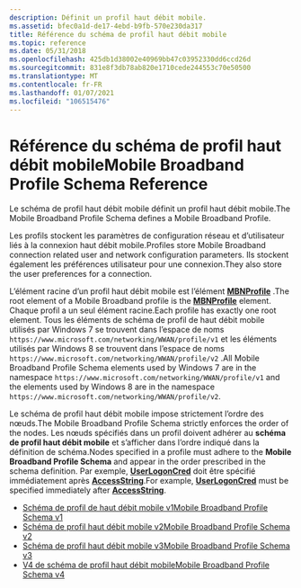 ```yaml
---
description: Définit un profil haut débit mobile.
ms.assetid: bfec0a1d-de17-4ebd-b9fb-570e230da317
title: Référence du schéma de profil haut débit mobile
ms.topic: reference
ms.date: 05/31/2018
ms.openlocfilehash: 425db1d38002e40969bb47c03952330dd6ccd26d
ms.sourcegitcommit: 831e8f3db78ab820e1710cede244553c70e50500
ms.translationtype: MT
ms.contentlocale: fr-FR
ms.lasthandoff: 01/07/2021
ms.locfileid: "106515476"
---
```

# <a name="mobile-broadband-profile-schema-reference"></a><span data-ttu-id="c982a-103">Référence du schéma de profil haut débit mobile</span><span class="sxs-lookup"><span data-stu-id="c982a-103">Mobile Broadband Profile Schema Reference</span></span>

<span data-ttu-id="c982a-104">Le schéma de profil haut débit mobile définit un profil haut débit mobile.</span><span class="sxs-lookup"><span data-stu-id="c982a-104">The Mobile Broadband Profile Schema defines a Mobile Broadband Profile.</span></span>

<span data-ttu-id="c982a-105">Les profils stockent les paramètres de configuration réseau et d’utilisateur liés à la connexion haut débit mobile.</span><span class="sxs-lookup"><span data-stu-id="c982a-105">Profiles store Mobile Broadband connection related user and network configuration parameters.</span></span> <span data-ttu-id="c982a-106">Ils stockent également les préférences utilisateur pour une connexion.</span><span class="sxs-lookup"><span data-stu-id="c982a-106">They also store the user preferences for a connection.</span></span>

<span data-ttu-id="c982a-107">L’élément racine d’un profil haut débit mobile est l’élément [**MBNProfile**](schema-mbnprofile-element.md) .</span><span class="sxs-lookup"><span data-stu-id="c982a-107">The root element of a Mobile Broadband profile is the [**MBNProfile**](schema-mbnprofile-element.md) element.</span></span> <span data-ttu-id="c982a-108">Chaque profil a un seul élément racine.</span><span class="sxs-lookup"><span data-stu-id="c982a-108">Each profile has exactly one root element.</span></span> <span data-ttu-id="c982a-109">Tous les éléments de schéma de profil de haut débit mobile utilisés par Windows 7 se trouvent dans l’espace de noms `https://www.microsoft.com/networking/WWAN/profile/v1` et les éléments utilisés par Windows 8 se trouvent dans l’espace de noms `https://www.microsoft.com/networking/WWAN/profile/v2` .</span><span class="sxs-lookup"><span data-stu-id="c982a-109">All Mobile Broadband Profile Schema elements used by Windows 7 are in the namespace `https://www.microsoft.com/networking/WWAN/profile/v1` and the elements used by Windows 8 are in the namespace `https://www.microsoft.com/networking/WWAN/profile/v2`.</span></span>

<span data-ttu-id="c982a-110">Le schéma de profil haut débit mobile impose strictement l’ordre des nœuds.</span><span class="sxs-lookup"><span data-stu-id="c982a-110">The Mobile Broadband Profile Schema strictly enforces the order of the nodes.</span></span> <span data-ttu-id="c982a-111">Les nœuds spécifiés dans un profil doivent adhérer au **schéma de profil haut débit mobile** et s’afficher dans l’ordre indiqué dans la définition de schéma.</span><span class="sxs-lookup"><span data-stu-id="c982a-111">Nodes specified in a profile must adhere to the **Mobile Broadband Profile Schema** and appear in the order prescribed in the schema definition.</span></span> <span data-ttu-id="c982a-112">Par exemple, [**UserLogonCred**](schema-userlogoncred-contexttype-element.md) doit être spécifié immédiatement après [**AccessString**](schema-accessstring-contexttype-element.md).</span><span class="sxs-lookup"><span data-stu-id="c982a-112">For example, [**UserLogonCred**](schema-userlogoncred-contexttype-element.md) must be specified immediately after [**AccessString**](schema-accessstring-contexttype-element.md).</span></span>

-   [<span data-ttu-id="c982a-113">Schéma de profil de haut débit mobile v1</span><span class="sxs-lookup"><span data-stu-id="c982a-113">Mobile Broadband Profile Schema v1</span></span>](mobile-broadband-profile-schema.md)
-   [<span data-ttu-id="c982a-114">Schéma de profil haut débit mobile v2</span><span class="sxs-lookup"><span data-stu-id="c982a-114">Mobile Broadband Profile Schema v2</span></span>](mobile-broadband-profile-schema-v2.md)
-   [<span data-ttu-id="c982a-115">Schéma de profil haut débit mobile v3</span><span class="sxs-lookup"><span data-stu-id="c982a-115">Mobile Broadband Profile Schema v3</span></span>](mobile-broadband-profile-schema-v3.md)
-   <span data-ttu-id="c982a-116">[V4 de schéma de profil haut débit mobile](/previous-versions/windows/desktop/legacy/mt243438(v=vs.85))</span><span class="sxs-lookup"><span data-stu-id="c982a-116">[Mobile Broadband Profile Schema v4](/previous-versions/windows/desktop/legacy/mt243438(v=vs.85))</span></span>

 

 
